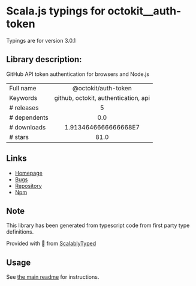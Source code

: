
# Scala.js typings for octokit__auth-token

Typings are for version 3.0.1

## Library description:
GitHub API token authentication for browsers and Node.js

|                    |                 |
| ------------------ | :-------------: |
| Full name          | @octokit/auth-token |
| Keywords           | github, octokit, authentication, api |
| # releases         | 5 |
| # dependents       | 0.0 |
| # downloads        | 1.9134646666666668E7 |
| # stars            | 81.0 |

## Links
- [Homepage](https://github.com/octokit/auth-token.js#readme)
- [Bugs](https://github.com/octokit/auth-token.js/issues)
- [Repository](https://github.com/octokit/auth-token.js)
- [Npm](https://www.npmjs.com/package/%40octokit%2Fauth-token)
    


## Note
This library has been generated from typescript code from first party type definitions.

Provided with :purple_heart: from [ScalablyTyped](https://github.com/oyvindberg/ScalablyTyped)

## Usage
See [the main readme](../../readme.md) for instructions.


